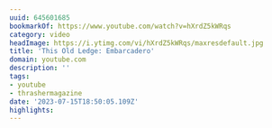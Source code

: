 ```yaml
---
uuid: 645601685
bookmarkOf: https://www.youtube.com/watch?v=hXrdZ5kWRqs
category: video
headImage: https://i.ytimg.com/vi/hXrdZ5kWRqs/maxresdefault.jpg
title: 'This Old Ledge: Embarcadero'
domain: youtube.com
description: ''
tags:
- youtube
- thrashermagazine
date: '2023-07-15T18:50:05.109Z'
highlights:
---
```



